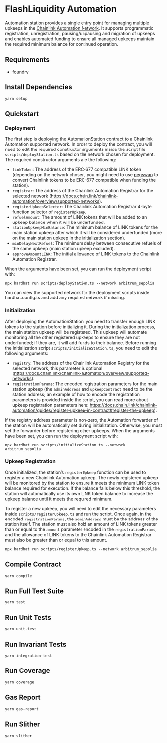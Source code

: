 # FlashLiquidity Automation

Automation station provides a single entry point for managing multiple upkeeps in the [Chainlink Automation Network](https://chain.link/automation).
It supports programmatic registration, unregistration, pausing/unpausing and migration of upkeeps and enables automated funding to ensure all managed upkeeps maintain the required minimum balance for continued operation.


## Requirements

- [foundry](https://book.getfoundry.sh/getting-started/installation)

## Install Dependencies

`yarn setup`

## Quickstart

### Deployment

The first step is deploying the AutomationStation contract to a Chainlink Automation supported network. In order to deploy the contract, you will need to edit the required constructor arguments inside the script file `scripts/deployStation.ts` based on the network chosen for deployment. The required constructor arguments are the following:

- `linkToken`: The address of the ERC-677 compatible LINK token (depending on the network chosen, you might need to use [pegswap](https://pegswap.chain.link/) to convert Chainlink tokens to be ERC-677 compatible when funding the station).
- `registrar`: The address of the Chainlink Automation Registrar for the selected network (https://docs.chain.link/chainlink-automation/overview/supported-networks).
- `registerUpkeepSelector`: The Chainlink Automation Registrar 4-byte function selector of `registerUpkeep`.
- `refuelAmount`: The amount of LINK tokens that will be added to an upkeep balance when it will be underfunded.
- `stationUpkeepMinBalance`: The minimum balance of LINK tokens for the main station upkeep after which it will be considered underfunded (more on the main station upkeep in the initialization section).
- `minDelayNextRefuel`: The minimum delay between consecutive refuels of the same upkeep (main station upkeep excluded).
- `approveAmountLINK`: The initial allowance of LINK tokens to the Chainlink Automation Registrar.

When the arguments have been set, you can run the deployment script with:

```
npx hardhat run scripts/deployStation.ts --network arbitrum_sepolia
```
You can view the supported network for the deployment scripts inside hardhat.config.ts and add any required network if missing.

### Initialization

After deploying the AutomationStation, you need to transfer enough LINK tokens to the station before initializing it. During the initialization process, the main station upkeep will be registered. This upkeep will automate monitoring all the other registered upkeeps to ensure they are not underfunded; if they are, it will add funds to their balance. Before running the initialization script `scripts/initializeStation.ts`, you need to edit the following arguments:

- `registry`: The address of the Chainlink Automation Registry for the selected network, this parameter is optional (https://docs.chain.link/chainlink-automation/overview/supported-networks).
- `registrationParams`: The encoded registration parameters for the main station upkeep (the `adminAddress` and `upkeepContract` need to be the station address; an example of how to encode the registration parameters is provided inside the script, you can read more about upkeep registration parameters here: https://docs.chain.link/chainlink-automation/guides/register-upkeep-in-contract#register-the-upkeep).

If the registry address parameter is non-zero, the Automation forwarder of the station will be automatically set during initialization. Otherwise, you must set the forwarder before registering other upkeeps.
When the arguments have been set, you can run the deployment script with:

```
npx hardhat run scripts/initializeStation.ts --network arbitrum_sepolia
```

### Upkeep Registration

Once initialized, the station’s `registerUpkeep` function can be used to register a new Chainlink Automation upkeep. The newly registered upkeep will be monitored by the station to ensure it meets the minimum LINK token balance required for execution. If the balance falls below this threshold, the station will automatically use its own LINK token balance to increase the upkeep balance until it meets the required minimum.

To register a new upkeep, you will need to edit the necessary parameters inside `scripts/registerUpkeep.ts` and run the script. Once again, in the encoded `registrationParams`, the `adminAddress` must be the address of the station itself. The station must also hold an amount of LINK tokens greater than or equal to the `amount` parameter encoded in the `registrationParams`, and the allowance of LINK tokens to the Chainlink Automation Registrar must also be greater than or equal to this amount.

```
npx hardhat run scripts/registerUpkeep.ts --network arbitrum_sepolia
```

## Compile Contract

`yarn compile`

## Run Full Test Suite

`yarn test`

## Run Unit Tests

`yarn unit-test`

## Run Invariant Tests

`yarn integration-test`

## Run Coverage

`yarn coverage`

## Gas Report

`yarn gas-report`

## Run Slither

`yarn slither`


